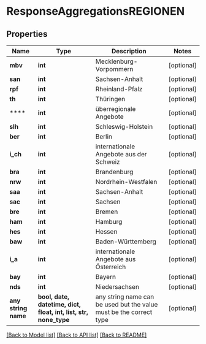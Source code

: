 # ResponseAggregationsREGIONEN


## Properties
Name | Type | Description | Notes
------------ | ------------- | ------------- | -------------
**mbv** | **int** | Mecklenburg-Vorpommern | [optional] 
**san** | **int** | Sachsen-Anhalt | [optional] 
**rpf** | **int** | Rheinland-Pfalz | [optional] 
**th** | **int** | Thüringen | [optional] 
**** | **int** | überregionale Angebote | [optional] 
**slh** | **int** | Schleswig-Holstein | [optional] 
**ber** | **int** | Berlin | [optional] 
**i_ch** | **int** | internationale Angebote aus der Schweiz | [optional] 
**bra** | **int** | Brandenburg | [optional] 
**nrw** | **int** | Nordrhein-Westfalen | [optional] 
**saa** | **int** | Sachsen-Anhalt | [optional] 
**sac** | **int** | Sachsen | [optional] 
**bre** | **int** | Bremen | [optional] 
**ham** | **int** | Hamburg | [optional] 
**hes** | **int** | Hessen | [optional] 
**baw** | **int** | Baden-Württemberg | [optional] 
**i_a** | **int** | internationale Angebote aus Österreich | [optional] 
**bay** | **int** | Bayern | [optional] 
**nds** | **int** | Niedersachsen | [optional] 
**any string name** | **bool, date, datetime, dict, float, int, list, str, none_type** | any string name can be used but the value must be the correct type | [optional]

[[Back to Model list]](../README.md#documentation-for-models) [[Back to API list]](../README.md#documentation-for-api-endpoints) [[Back to README]](../README.md)


